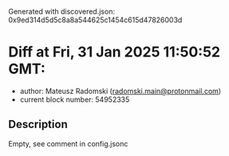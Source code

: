 Generated with discovered.json: 0x9ed314d5d5c8a8a544625c1454c615d47826003d

# Diff at Fri, 31 Jan 2025 11:50:52 GMT:

- author: Mateusz Radomski (<radomski.main@protonmail.com>)
- current block number: 54952335

## Description

Empty, see comment in config.jsonc
